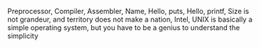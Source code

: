 Preprocessor, Compiler, Assembler, Name, Hello, puts, Hello, printf,  Size is not grandeur, and territory does not make a nation,  Intel, UNIX is basically a simple operating system, but you have to be a genius to understand the simplicity
